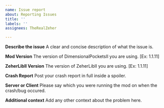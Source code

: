 ```yaml
---
name: Issue report
about: Reporting Issues
title: ''
labels: ''
assignees: TheRealZeher

---
```


**Describe the issue**
A clear and concise description of what the issue is.

**Mod Version**
The version of DimensionalPocketsII you are using. [Ex: 1.1.11]

**ZeherLibII Version**
The version of ZeherLibII you are using. [Ex: 1.1.11]

**Crash Report**
Post your crash report in full inside a spoiler.

**Server or Client**
Please say which you were running the mod on when the crash/bug occured.

**Additional context**
Add any other context about the problem here.

